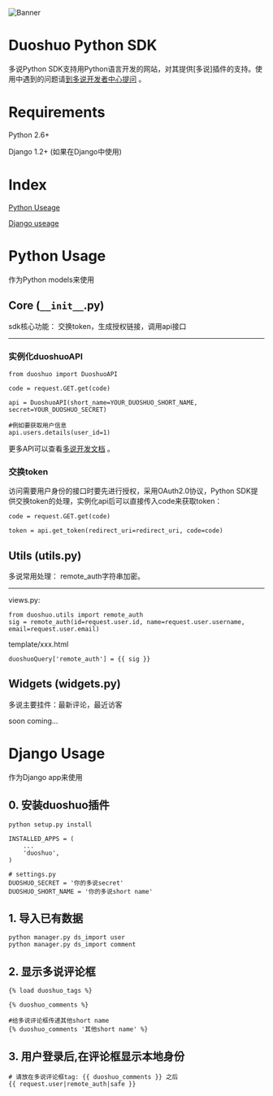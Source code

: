 ![Banner](/perchouli/img/blob/master/banner-772x250.png?raw=true)

# Duoshuo Python SDK

多说Python SDK支持用Python语言开发的网站，对其提供[多说]插件的支持。使用中遇到的问题请[到多说开发者中心提问](http://dev.duoshuo.com/threads/500c9c58a03193c12400000c "多说开发者中心") 。

# Requirements

Python 2.6+

Django 1.2+ (如果在Django中使用)

# Index

[Python Useage](#python-usage)

[Django useage](#django-usage)


# Python Usage

作为Python models来使用

## Core (`__init__`.py)

sdk核心功能： 交换token，生成授权链接，调用api接口

***

### 实例化duoshuoAPI

    from duoshuo import DuoshuoAPI

    code = request.GET.get(code)

    api = DuoshuoAPI(short_name=YOUR_DUOSHUO_SHORT_NAME, secret=YOUR_DUOSHUO_SECRET)

    #例如要获取用户信息
    api.users.details(user_id=1)


更多API可以查看[多说开发文档](http://dev.duoshuo.com/docs "多说开发文档") 。

### 交换token
访问需要用户身份的接口时要先进行授权，采用OAuth2.0协议，Python SDK提供交换token的处理，实例化api后可以直接传入code来获取token：

    code = request.GET.get(code)

    token = api.get_token(redirect_uri=redirect_uri, code=code)


## Utils (utils.py)

多说常用处理： remote_auth字符串加密。

***
views.py:

    from duoshuo.utils import remote_auth
    sig = remote_auth(id=request.user.id, name=request.user.username, email=request.user.email)

template/xxx.html

    duoshuoQuery['remote_auth'] = {{ sig }}

## Widgets (widgets.py)

多说主要挂件：最新评论，最近访客

soon coming...

# Django Usage

作为Django app来使用

## 0. 安装duoshuo插件

	python setup.py install

	INSTALLED_APPS = (
		...
		'duoshuo',
	)

	# settings.py
	DUOSHUO_SECRET = '你的多说secret'
	DUOSHUO_SHORT_NAME = '你的多说short name'

## 1. 导入已有数据

	python manager.py ds_import user
	python manager.py ds_import comment


## 2. 显示多说评论框

	{% load duoshuo_tags %}

	{% duoshuo_comments %}

	#给多说评论框传递其他short name
	{% duoshuo_comments '其他short name' %}

## 3. 用户登录后,在评论框显示本地身份
	# 请放在多说评论框tag: {{ duoshuo_comments }} 之后
	{{ request.user|remote_auth|safe }}
